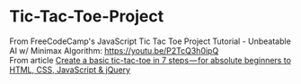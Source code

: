 # Tic-Tac-Toe-Project

From FreeCodeCamp's JavaScript Tic Tac Toe Project Tutorial - Unbeatable AI w/ Minimax Algorithm: https://youtu.be/P2TcQ3h0ipQ 
</br>
From article <a href="https://medium.com/automationschool/create-a-basic-tic-tac-toe-in-7-steps-for-absolute-beginners-to-html-css-javascript-jquery-55c3277dd68a"> Create a basic tic-tac-toe in 7 steps — for absolute beginners to HTML, CSS, JavaScript & jQuery </a>
